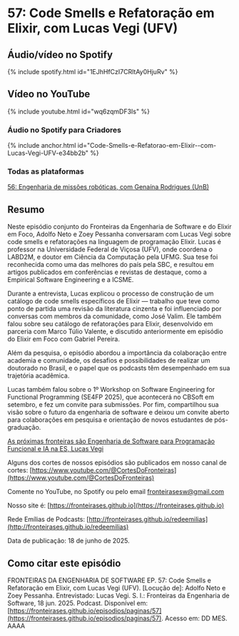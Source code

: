# 57: Code Smells e Refatoração em Elixir, com Lucas Vegi (UFV)



## Áudio/vídeo no Spotify


{% include spotify.html id="1EJhHfCzI7CRltAy0HjuRv" %}


## Vídeo no YouTube

{% include youtube.html id="wq6zqmDF3Is" %}  



### Áudio no Spotify para Criadores


{% include anchor.html id="Code-Smells-e-Refatorao-em-Elixir--com-Lucas-Vegi-UFV-e34bb2b" %}


### Todas as plataformas


[56: Engenharia de missões robóticas, com Genaína Rodrigues (UnB)](https://creators.spotify.com/pod/show/fronteirases/episodes/Code-Smells-e-Refatorao-em-Elixir--com-Lucas-Vegi-UFV-e34bb2b)

## Resumo


Neste episódio conjunto do Fronteiras da Engenharia de Software e do Elixir em Foco, Adolfo Neto e Zoey Pessanha conversaram com Lucas Vegi sobre code smells e refatorações na linguagem de programação Elixir. Lucas é professor na Universidade Federal de Viçosa (UFV), onde coordena o LABD2M, e doutor em Ciência da Computação pela UFMG. Sua tese foi reconhecida como uma das melhores do país pela SBC, e resultou em artigos publicados em conferências e revistas de destaque, como a Empirical Software Engineering e a ICSME.

Durante a entrevista, Lucas explicou o processo de construção de um catálogo de code smells específicos de Elixir — trabalho que teve como ponto de partida uma revisão da literatura cinzenta e foi influenciado por conversas com membros da comunidade, como José Valim. Ele também falou sobre seu catálogo de refatorações para Elixir, desenvolvido em parceria com Marco Túlio Valente, e discutido anteriormente em episódio do Elixir em Foco com Gabriel Pereira.

Além da pesquisa, o episódio abordou a importância da colaboração entre academia e comunidade, os desafios e possibilidades de realizar um doutorado no Brasil, e o papel que os podcasts têm desempenhado em sua trajetória acadêmica.

Lucas também falou sobre o 1º Workshop on Software Engineering for Functional Programming (SE4FP 2025), que acontecerá no CBSoft em setembro, e fez um convite para submissões. Por fim, compartilhou sua visão sobre o futuro da engenharia de software e deixou um convite aberto para colaborações em pesquisa e orientação de novos estudantes de pós-graduação.




[As próximas fronteiras são Engenharia de Software para Programação Funcional e IA na ES, Lucas Vegi](https://youtu.be/9ov4cGNQaZ4?si=V9VXcf40KqPq29Y3)
 

Alguns dos cortes de nossos episódios são publicados em nosso canal de cortes: [⁠https://www.youtube.com/@CortesDoFronteiras⁠](https://www.youtube.com/@CortesDoFronteiras)  

Comente no YouTube, no Spotify ou pelo email ⁠⁠fronteirasesw@gmail.com⁠⁠ 

Nosso site é: ⁠⁠⁠⁠⁠[⁠https://fronteirases.github.io⁠](https://fronteirases.github.io)   ⁠

Rede Emílias de Podcasts: [⁠http://fronteirases.github.io/redeemilias⁠](http://fronteirases.github.io/redeemilias) 

Data de publicação: 18 de junho de 2025\.

## Como citar este episódio

FRONTEIRAS DA ENGENHARIA DE SOFTWARE EP. 57: Code Smells e Refatoração em Elixir, com Lucas Vegi (UFV). \[Locução de\]: Adolfo Neto e Zoey Pessanha. Entrevistado: Lucas Vegi. S. l.: Fronteiras da Engenharia de Software, 18 jun. 2025\. Podcast. Disponível em: [⁠⁠⁠⁠⁠https://fronteirases.github.io/episodios/paginas/57](https://fronteirases.github.io/episodios/paginas/57). ⁠Acesso em: DD MES. AAAA
